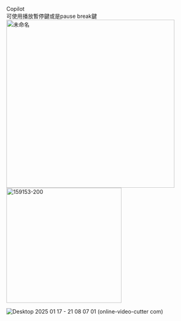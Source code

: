 Copilot  
可使用播放暫停鍵或是pause break鍵  
<img width="438" alt="未命名" src="https://github.com/user-attachments/assets/78a30503-b825-452c-836d-71bd6f74fe52" />
  <img width="300" alt="159153-200" src="https://github.com/user-attachments/assets/dfa3e235-2a96-4911-828b-e3a592de97a0" />


![Desktop 2025 01 17 - 21 08 07 01 (online-video-cutter com)](https://github.com/user-attachments/assets/fc693dc2-75e8-4e5b-8605-d18e060aeaf0)

